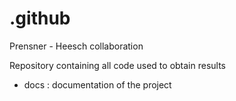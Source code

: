 # .github
Prensner - Heesch collaboration

Repository containing all code used to obtain results 

- docs : documentation of the project
